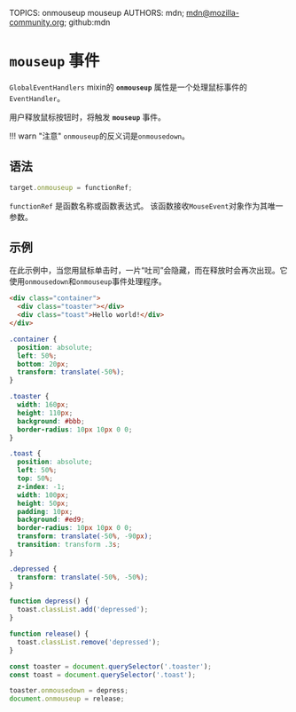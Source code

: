 TOPICS: onmouseup
        mouseup
AUTHORS: mdn; mdn@mozilla-community.org; github:mdn

# `mouseup` 事件

`GlobalEventHandlers` mixin的 **`onmouseup`** 属性是一个处理鼠标事件的`EventHandler`。

用户释放鼠标按钮时，将触发 **`mouseup`** 事件。

!!! warn "注意"
    `onmouseup`的反义词是`onmousedown`。

## 语法

```javascript
target.onmouseup = functionRef;
```

`functionRef` 是函数名称或函数表达式。 该函数接收`MouseEvent`对象作为其唯一参数。

## 示例

在此示例中，当您用鼠标单击时，一片“吐司”会隐藏，而在释放时会再次出现。它使用`onmousedown`和`onmouseup`事件处理程序。

```html
<div class="container">
  <div class="toaster"></div>
  <div class="toast">Hello world!</div>
</div>
```

```css
.container {
  position: absolute;
  left: 50%;
  bottom: 20px;
  transform: translate(-50%);
}

.toaster {
  width: 160px;
  height: 110px;
  background: #bbb;
  border-radius: 10px 10px 0 0;
}

.toast {
  position: absolute;
  left: 50%;
  top: 50%;
  z-index: -1;
  width: 100px;
  height: 50px;
  padding: 10px;
  background: #ed9;
  border-radius: 10px 10px 0 0;
  transform: translate(-50%, -90px);
  transition: transform .3s;
}

.depressed {
  transform: translate(-50%, -50%);
}
```

```javascript
function depress() {
  toast.classList.add('depressed');
}

function release() {
  toast.classList.remove('depressed');
}

const toaster = document.querySelector('.toaster');
const toast = document.querySelector('.toast');

toaster.onmousedown = depress;
document.onmouseup = release;
```

